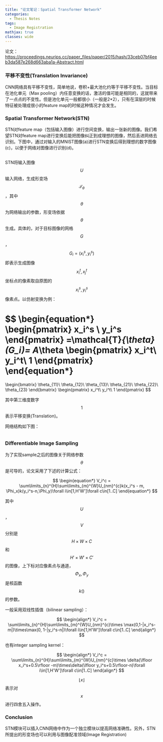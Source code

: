 ```yaml
---
title: "论文笔记：Spatial Transformer Network"
categories:
  - Thesis Notes
tags:
  - Image Registration
mathjax: true
classes: wide
---
```






论文：https://proceedings.neurips.cc/paper_files/paper/2015/hash/33ceb07bf4eeb3da587e268d663aba1a-Abstract.html

### 平移不变性(Translation Invariance)

CNN网络具有平移不变性，简单地说，卷积+最大池化约等于平移不变性。当目标在池化单元（Max pooling）内任意变换的话，激活的值可能是相同的，这就带来了一点点的不变性。但是池化单元一般都很小（一般是2*2），只有在深层的时候特征被处理成很小的feature map的时候这种情况才会发生。

### Spatial Transformer Network(STN)

STN对feature map（包括输入图像）进行空间变换，输出一张新的图像。我们希望STN对feature map进行变换后能把图像纠正到成理想的图像，然后丢进网络去识别。下图中，通过对输入的MNIST图像(a)进行STN变换后得到理想的数字图像(c)，以便于网络对图像进行识别(d)。

<img src="{{ site.url }}{{ site.baseurl }}/assets/images/STN_1.png" alt="">

STN将输入图像$$U$$输入网络，生成形变场$$\mathcal{T}_{\theta}$$，其中$$\theta$$为网络输出的参数，形变场依据$$\theta$$生成。具体的，对于目标图像的网格$$G$$，$$G_i=(x_i^s,y_i^s)$$即表示生成图像$$x_i^t,x_j^t$$坐标点的像素取自原图的$$x_i^s,y_i^s$$像素点。以仿射变换为例：


$$
\begin{equation*}
\begin{pmatrix}
x_i^s \\ y_i^s
\end{pmatrix}
=\mathcal{T}_{\theta}(G_i)=
A_\theta
\begin{pmatrix}
x_i^t\\ y_i^t\\ 1
\end{pmatrix}
\end{equation*}
=
\begin{bmatrix}
\theta_{11}\ \theta_{12}\ \theta_{13}\\
\theta_{21}\ \theta_{22}\ \theta_{23}
\end{bmatrix}
\begin{pmatrix}
x_i^t\\ y_i^t\\ 1
\end{pmatrix}
$$


其中第三维度数字$$1$$表示平移变换(Translation)。

网络结构如下图：

<img src="{{ site.url }}{{ site.baseurl }}/assets/images/STN_2.png" alt="">

### Differentiable Image Sampling

为了实现sample之后的图像关于网络参数$$\theta$$是可导的，论文采用了下述的计算公式：


$$
\begin{equation*}
V_i^c = \sum\limits_{n}^{H}\sum\limits_{m}^{W}U_{nm}^{c}k(x_i^s - m, \Phi_x)k(y_i^s-n,\Phi_y)\forall i\in[1,H'W']\forall c\in[1..C]
\end{equation*}
$$


其中$$U$$，$$V$$分别是$$H\times W\times C$$和$$H'\times W'\times C'$$的图像，上下标对应像素点与通道，$$\Phi_x,\Phi_y$$是核函数$$k()$$的参数。

一般采用双线性插值（bilinear sampling）：


$$
\begin{align*}
V_i^c = \sum\limits_{n}^{H}\sum\limits_{m}^{W}U_{nm}^{c}\times \max(0,1-|x_i^s-m|)\times\max(0, 1-|y_i^s-n|)\forall i\in[1,H'W']\forall c\in[1..C]
\end{align*}
$$


也有integer sampling kernel：


$$
\begin{align*}
V_i^c = \sum\limits_{n}^{H}\sum\limits_{m}^{W}U_{nm}^{c}\times \delta(\lfloor x_i^s+0.5\rfloor -m)\times\delta(\lfloor y_i^s+0.5\rfloor-n)\forall i\in[1,H'W']\forall c\in[1..C]
\end{align*}
$$


$$\lfloor x\rfloor$$表示对$$x$$进行四舍五入操作。



### Conclusion

STN模块可以插入CNN网络中作为一个独立模块以提高网络准确性。另外，STN所提出的形变场也可以利用与图像配准领域(Image Registration)
